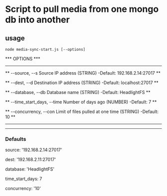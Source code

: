 
# Script to pull media from one mongo db into another


## usage

`node media-sync-start.js [--options]`

*** OPTIONS ***

**                                                                                      **

**    --source, --s   Source IP address (STRING) -Default: 192.168.2.14:27017           **

**    --dest, --d   Destination IP address (STRING) -Default: localhost:27017           **

**    --database, --db  Database name (STRING) -Default: HeadlightFS                    **

**    --time_start_days, --time   Number of days ago (NUMBER) -Default: 7               **

**    --concurrency, --con   Limit of files pulled at one time (STRING) -Default: 10    **

**                                                                                      **

******************************************************************************************


### Defaults

source: '192.168.2.14:27017'

dest: '192.168.2.11:27017'

database: 'HeadlightFS'

time_start_days: 7

concurrency: '10'